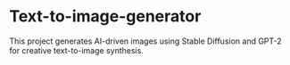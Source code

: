# Text-to-image-generator
This project generates AI-driven images using Stable Diffusion and GPT-2 for creative text-to-image synthesis.
